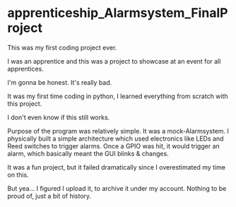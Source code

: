 # apprenticeship_Alarmsystem_FinalProject

This was my first coding project ever.

I was an apprentice and this was a project to showcase at an event for all apprentices.

I'm gonna be honest. It's really bad.

It was my first time coding in python, I learned everything from scratch with this project.

I don't even know if this still works.

Purpose of the program was relatively simple. It was a mock-Alarmsystem.
I physically built a simple architecture which used electronics like LEDs and Reed switches to trigger alarms.
Once a GPIO was hit, it would trigger an alarm, which basically meant the GUI blinks & changes.

It was a fun project, but it failed dramatically since I overestimated my time on this.

But yea... I figured I upload it, to archive it under my account.
Nothing to be proud of, just a bit of history.
